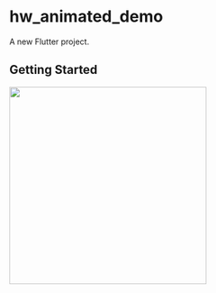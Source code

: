 # hw_animated_demo

A new Flutter project.

## Getting Started

<img src="https://github.com/loveway/flutter_loading_animation/blob/master/screenshot/welcome.gif?raw=true" width="350px" />
